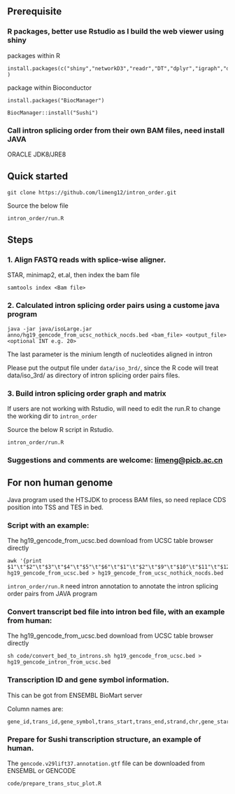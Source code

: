 
## Prerequisite

### R packages, better use Rstudio as I build the web viewer using shiny

packages within R
```
install.packages(c("shiny","networkD3","readr","DT","dplyr","igraph","dbscan","stringr","gtools") )
```

package within Bioconductor
```
install.packages("BiocManager")

BiocManager::install("Sushi")
```

### Call intron splicing order from their own BAM files, need install JAVA
ORACLE JDK8/JRE8

## Quick started
```
git clone https://github.com/limeng12/intron_order.git
```
Source the below file
```
intron_order/run.R
```

## Steps

### 1. Align FASTQ reads with splice-wise aligner. 
STAR, minimap2, et.al, then index the bam file
```
samtools index <Bam file>
```

### 2. Calculated intron splicing order pairs using a custome java program
```
java -jar java/isoLarge.jar  anno/hg19_gencode_from_ucsc_nothick_nocds.bed <bam_file> <output_file> <optional INT e.g. 20>
```
The last parameter is the minium length of nucleotides aligned in intron

Please put the output file under `data/iso_3rd/`, since the R code will treat data/iso_3rd/ as directory of intron splicing order pairs files. 
### 3. Build intron splicing order graph and matrix
If users are not working with Rstudio, will need to edit the run.R to change the working dir to `intron_order`

Source the below R script in Rstudio.
```
intron_order/run.R
```
### Suggestions and comments are welcome:  limeng@picb.ac.cn



## For non human genome

Java program used the HTSJDK to process BAM files, so need replace CDS position into TSS and TES in bed. 

### Script with an example:
The hg19_gencode_from_ucsc.bed download from UCSC table browser directly

```
awk '{print $1"\t"$2"\t"$3"\t"$4"\t"$5"\t"$6"\t"$1"\t"$2"\t"$9"\t"$10"\t"$11"\t"$12}' hg19_gencode_from_ucsc.bed > hg19_gencode_from_ucsc_nothick_nocds.bed
```

`intron_order/run.R` need intron annotation to annotate the intron splicing order pairs from JAVA program
### Convert transcript bed file into intron bed file, with an example from human:
The hg19_gencode_from_ucsc.bed download from UCSC table browser directly
```
sh code/convert_bed_to_introns.sh hg19_gencode_from_ucsc.bed > hg19_gencode_intron_from_ucsc.bed
```


### Transcription ID and gene symbol information.
This can be got from ENSEMBL BioMart server

Column names are:
```
gene_id,trans_id,gene_symbol,trans_start,trans_end,strand,chr,gene_start,gene_end
```

### Prepare for Sushi transcription structure, an example of human. 
The `gencode.v29lift37.annotation.gtf` file can be downloaded from ENSEMBL or GENCODE 

```
code/prepare_trans_stuc_plot.R
```

